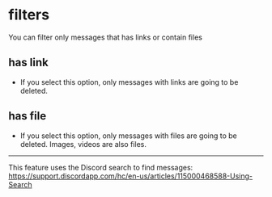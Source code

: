 # filters

You can filter only messages that has links or contain files 


## has link
- If you select this option, only messages with links are going to be deleted.

## has file
- If you select this option, only messages with files are going to be deleted.
  Images, videos are also files.


----
This feature uses the Discord search to find messages:
https://support.discordapp.com/hc/en-us/articles/115000468588-Using-Search